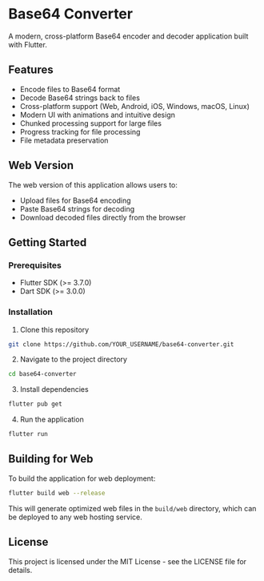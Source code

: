 # Base64 Converter

A modern, cross-platform Base64 encoder and decoder application built with Flutter.

## Features

- Encode files to Base64 format
- Decode Base64 strings back to files
- Cross-platform support (Web, Android, iOS, Windows, macOS, Linux)
- Modern UI with animations and intuitive design
- Chunked processing support for large files
- Progress tracking for file processing
- File metadata preservation

## Web Version

The web version of this application allows users to:
- Upload files for Base64 encoding
- Paste Base64 strings for decoding
- Download decoded files directly from the browser

## Getting Started

### Prerequisites

- Flutter SDK (>= 3.7.0)
- Dart SDK (>= 3.0.0)

### Installation

1. Clone this repository
```bash
git clone https://github.com/YOUR_USERNAME/base64-converter.git
```

2. Navigate to the project directory
```bash
cd base64-converter
```

3. Install dependencies
```bash
flutter pub get
```

4. Run the application
```bash
flutter run
```

## Building for Web

To build the application for web deployment:

```bash
flutter build web --release
```

This will generate optimized web files in the `build/web` directory, which can be deployed to any web hosting service.

## License

This project is licensed under the MIT License - see the LICENSE file for details.

